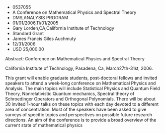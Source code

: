 
* 0537055
* A Conference on Mathematical Physics and Spectral Theory
* DMS,ANALYSIS PROGRAM
* 01/01/2006,11/01/2005
* Gary Lorden,CA,California Institute of Technology
* Standard Grant
* James Francis Giles Auchmuty
* 12/31/2006
* USD 25,000.00

Abstract: Conference on Mathematical Physics and Spectral Theory

California Institute of Technology, Pasadena, Ca, March27th-31st, 2006.

This grant will enable graduate students, post-doctoral fellows and invited
speakers to attend a week-long conference on Mathematical Physics and Analysis.
The main topics will include Statistical Physics and Quantum Field Theory,
Nonrelativistic Quantum mechanics, Spectral theory of Schroedinger Operators and
Orthogonal Polynomials. There will be about 30 invited 1-hour talks on these
topics with each day devoted to a different area of concentration. Most of the
speakers have been asked to give surveys of specific topics and perspectives on
possible future research directions. An aim of the conference is to provide a
broad overview of the current state of mathematical physics




